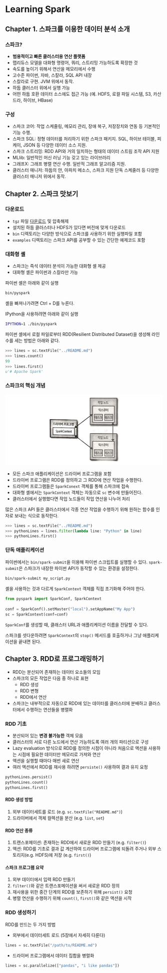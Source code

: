 # Learning Spark

## Chapter 1. 스파크를 이용한 데이터 분석 소개

### 스파크?

- **범용적이고 빠른 클러스터용 연산 플랫폼**
- 맵리듀스 모델을 대화형 명령어, 쿼리, 스트리밍 가능하도록 확장한 것
- 속도를 높이기 위해서 연산을 메모리에서 수행
- 고수준 파이썬, 자바, 스칼라, SQL API 내장
- 스칼라로 구현. JVM 위에서 동작.
- 하둡 클러스터 위에서 실행 가능
- 어떤 하둡 호환 데이터 소스에도 접근 가능 (예. HDFS, 로컬 파일 시스템, S3, 카산드라, 하이브, HBase)

### 구성

- 스파크 코어: 작업 스케줄링, 메모리 관리, 장애 복구, 저장장치와 연동 등 기본적인 기능 수행.
- 스파크 SQL: 정형 데이터를 처리하기 위한 스파크 패키지. SQL, 하이브 테이블, 피케이, JSON 등 다양한 데이터 소스 지원.
- 스파크 스트리밍: RDD API와 거의 일치하는 형태의 데이터 스트림 조작 API 지원
- MLlib: 일반적인 머신 러닝 기능 갖고 있는 라이브러리
- 그래프X: 그래프 병렬 연산 수행. 일반적 그래프 알고리즘 지원.
- 클러스터 매니저: 하둡의 얀, 아파치 메소스, 스파크 지원 단독 스케줄러 등 다양한 클러스터 매니저 위에서 동작.

## Chapter 2. 스파크 맛보기

### 다운로드

- `tgz` 파일 [다운로드](http://spark.apache.org/downloads.html) 및 압축해제
- 설치된 하둡 클러스터나 HDFS가 있다면 버전에 맞게 다운로드
- `bin` 디렉토리는 다양한 방식으로 스파크를 사용하기 위한 실행파일 포함
- `examples` 디렉토리는 스파크 API를 공부할 수 있는 간단한 예제코드 포함

### 대화형 셸

- 스파크는 즉석 데이터 분석이 가능한 대화형 셸 제공
- 대화형 셸은 파이썬과 스칼라만 가능

파이썬 셸은 아래와 같이 실행

```bash
bin/pyspark
```

셸을 빠져나가려면 Ctrl + D를 누른다.

IPython을 사용하려면 아래와 같이 실행

```bash
IPYTHON=1 ./bin/pyspark
```

파이썬 셸에서 로컬 파일로부터 RDD(Resilient Distributed Dataset)을 생성해 라인 수를 세는 방법은 아래와 같다.

```python
>>> lines = sc.textFile("../README.md")
>>> lines.count()
99
>>> lines.first()
u'# Apache Spark'
```

### 스파크의 핵심 개념

![Spkart Components](images/spark-components.png)

- 모든 스파크 애플리케이션은 드라이버 프로그램을 포함
- 드라이버 프로그램은 RDD를 정의하고 그 RDD에 연산 작업을 수행한다.
- 드라이버 프로그램들은 `SparkConext` 객체를 통해 스파크에 접속
- 대화형 셸에서는 `SparkContext` 객체는 자동으로 `sc` 변수에 만들어진다.
- 클러스터에서 실행했다면 작업 노드들이 작업 연산을 나누어 처리

많은 스파크 API 들은 클러스터에서 각종 연산 작업을 수행하기 위해 원하는 함수를 인자로 보내는 식으로 동작한다.

```python
>>> lines = sc.textFile("../README.md")
>>> pythonLines = lines.filter(lambda line: "Python" in line)
>>> pythonLines.first()
```

### 단독 애플리케이션

파이썬에서는 `bin/spark-submit`을 이용해 파이썬 스크립트를 실행할 수 있다. `spark-submit`은 스파크가 내장한 파이썬 API가 동작할 수 있는 환경을 설정한다.

```bash
bin/spark-submit my_script.py
```

셸을 사용하는 것과 다르게 `SparkContext` 객체를 직접 초기화해 주어야 한다.

```python
from pyspark import SparkConf, SparkContext

conf = SparkConf().setMaster("local").setAppName("My App")
sc = SparkContext(conf=conf)
```

`SparkConf`를 생성할 때, 클래스터 URL과 애플리케이션 이름을 전달할 수 있다.

스파크를 셧다운하려면 `SparkContext`의 `stop()` 메서드를 호출하거나 그냥 애플리케이션을 끝내면 된다.

## Chapter 3. RDD로 프로그래밍하기

- RDD는 분산되어 존재하는 데이터 요소들의 모임
- 스파크의 모든 작업은 다음 중 하나로 표현
  - RDD 생성
  - RDD 변형
  - RDD에서 연산
- 스파크는 내부적으로 자동으로 RDD에 있는 데이터를 클러스터에 분배하고 클러스터에서 수행하는 연산들을 병렬화

### RDD 기초

- 분산되어 있는 **변경 불가능한** 객체 모음
- 클러스터의 서로 다른 노드에서 연산 가능하도록 여러 개의 파티션으로 구성
- Lazy evaluation 방식으로 RDD를 정의한 시점이 아니라 처음으로 액션을 사용하는 시점에 필요한 데이터만 메모리로 가져와 연산
- 액션을 실행할 때마다 매번 새로 연산
- 여러 액션에서 RDD를 재사용 하려면 `persiste()` 사용하여 결과 유지 요청
```python
pythonLines.persist()
pythonLines.count()
pythonLines.first()
```

#### RDD 생성 방법

1. 외부 데이터세트를 로드 (e.g. `sc.textFile("README.md")`)
1. 드라이버에서 객체 컬렉션을 분산 (e.g. `list`, `set`)

#### RDD 연산 종류

1. 트랜스포메이션: 존재하는 RDD에서 새로운 RDD 만들기 (e.g. `filter()`)
1. 액션: RDD를 기초로 결과 값 계산하여 드라이버 프로그램에 되돌려 주거나 외부 스토리지(e.g. HDFS)에 저장 (e.g. `first()`)

#### 스파크 프로그램 요약


1. 외부 데이터에서 입력 RDD 만들기
1. `filter()`와 같은 트랜스포메이션을 써서 새로운 RDD 정의
1. 재사용을 위한 중간 단계의 RDD를 보존하기 위해 `persist()` 요청
1. 병렬 연산을 수행하기 위해 `count()`, `first()`와 같은 액션을 시작

### RDD 생성하기

RDD를 만드는 두 가지 방법

- 외부에서 데이터세트 로드 (5장에서 자세히 다룬다)
```python
lines = sc.textFile("/path/to/README.md")
```
- 드라이버 프로그램에서 데이터 집합을 병렬화
```python
lines = sc.parallelize(["pandas", "i like pandas"])
```
